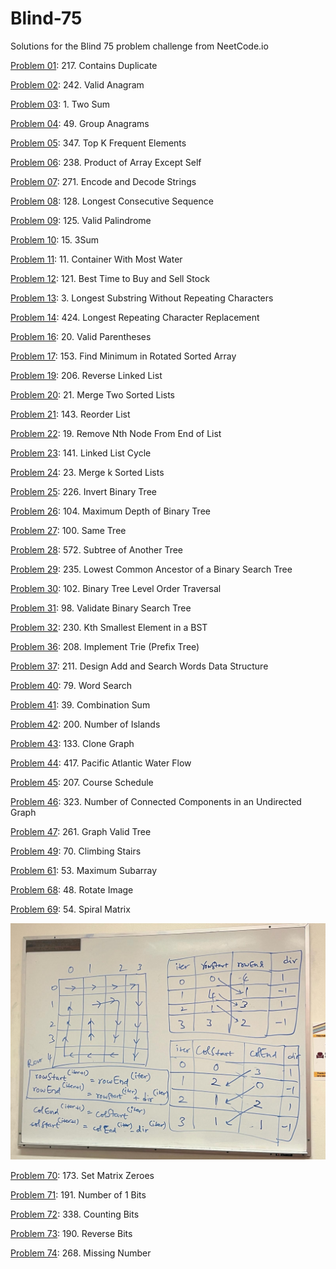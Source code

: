 # Blind-75
Solutions for the Blind 75 problem challenge from NeetCode.io

[Problem 01](P01.py): 217. Contains Duplicate

[Problem 02](P02.py): 242. Valid Anagram

[Problem 03](P03.py): 1. Two Sum

[Problem 04](P04.py): 49. Group Anagrams

[Problem 05](P05.py): 347. Top K Frequent Elements

[Problem 06](P06.py): 238. Product of Array Except Self

[Problem 07](P07.py): 271. Encode and Decode Strings

[Problem 08](P08.py): 128. Longest Consecutive Sequence

[Problem 09](P09.py): 125. Valid Palindrome

[Problem 10](P10.py): 15. 3Sum

[Problem 11](P11.py): 11. Container With Most Water

[Problem 12](P12.py): 121. Best Time to Buy and Sell Stock

[Problem 13](P13.py): 3. Longest Substring Without Repeating Characters

[Problem 14](P14.py): 424. Longest Repeating Character Replacement

[Problem 16](P16.py): 20. Valid Parentheses

[Problem 17](P17.py): 153. Find Minimum in Rotated Sorted Array

[Problem 19](P19.py): 206. Reverse Linked List

[Problem 20](P20.py): 21. Merge Two Sorted Lists

[Problem 21](P21.py): 143. Reorder List

[Problem 22](P22.py): 19. Remove Nth Node From End of List

[Problem 23](P23.py): 141. Linked List Cycle

[Problem 24](P24.py): 23. Merge k Sorted Lists

[Problem 25](P25.py): 226. Invert Binary Tree

[Problem 26](P26.py): 104. Maximum Depth of Binary Tree

[Problem 27](P27.py): 100. Same Tree

[Problem 28](P28.py): 572. Subtree of Another Tree

[Problem 29](P29.py): 235. Lowest Common Ancestor of a Binary Search Tree

[Problem 30](P30.py): 102. Binary Tree Level Order Traversal

[Problem 31](P31.py): 98. Validate Binary Search Tree

[Problem 32](P32.py): 230. Kth Smallest Element in a BST

[Problem 36](P36.py): 208. Implement Trie (Prefix Tree)

[Problem 37](P37.py): 211. Design Add and Search Words Data Structure

[Problem 40](P40.py): 79. Word Search

[Problem 41](P41.py): 39. Combination Sum

[Problem 42](P42.py): 200. Number of Islands

[Problem 43](P43.py): 133. Clone Graph

[Problem 44](P44.py): 417. Pacific Atlantic Water Flow

[Problem 45](P45.py): 207. Course Schedule

[Problem 46](P46.py): 323. Number of Connected Components in an Undirected Graph

[Problem 47](P47.py): 261. Graph Valid Tree

[Problem 49](P49.py): 70. Climbing Stairs

[Problem 61](P61.py): 53. Maximum Subarray

[Problem 68](P68.py): 48. Rotate Image

[Problem 69](P69.py): 54. Spiral Matrix

![Alt text](P69_matrix_spiral_traversal.jpeg?raw=true "Spiral Matrix Traversal")

[Problem 70](P70.py): 173. Set Matrix Zeroes

[Problem 71](P71.py): 191. Number of 1 Bits

[Problem 72](P72.py): 338. Counting Bits

[Problem 73](P73.py): 190. Reverse Bits

[Problem 74](P74.py): 268. Missing Number